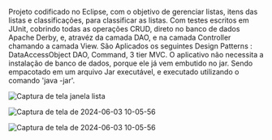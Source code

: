 Projeto codificado no Eclipse, com o objetivo de gerenciar listas, itens das listas e classificações, para classificar as listas.
Com testes escritos em JUnit, cobrindo todas as operações CRUD, direto no banco de dados Apache Derby, e, atravéz da camada DAO, e na camada Controller chamando a camada View. São Aplicados os seguintes
Design Patterns : DataAccessObject DAO, Command, 3 tier MVC. O aplicativo não necessita a instalação de banco de dados, porque ele já vem embutido no jar. Sendo empacotado em um arquivo Jar executável, e executado utilizando o comando 'java -jar'.

![Captura de tela janela lista](https://github.com/klausmerini/derbyAgenda/assets/109608171/6f93a3fd-3454-4c10-9eda-593cb77ae7a3)

![Captura de tela de 2024-06-03 10-05-56](https://github.com/klausmerini/derbyAgenda/assets/109608171/4cb59685-1905-420d-a374-4b03ea1f46cd)

![Captura de tela de 2024-06-03 10-05-56](https://github.com/klausmerini/derbyAgenda/assets/109608171/4cb59685-1905-420d-a374-4b03ea1f46cd)

